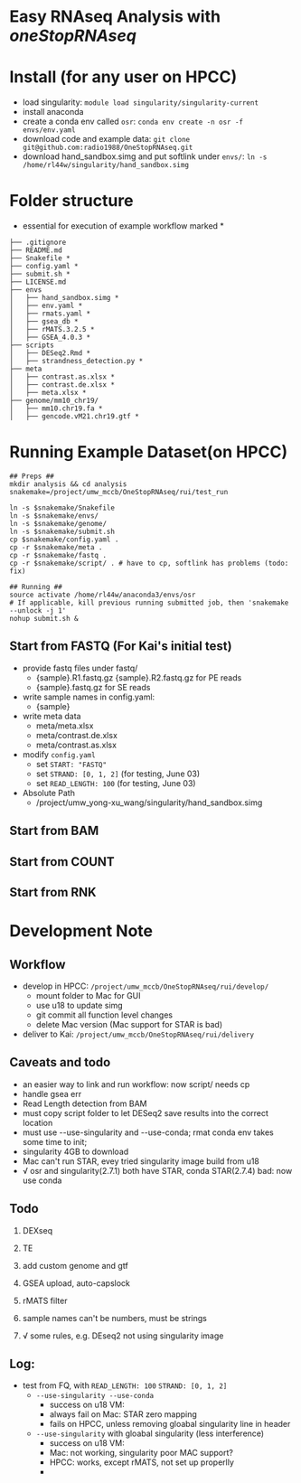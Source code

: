# Easy RNAseq Analysis with *oneStopRNAseq*


# Install (for any user on HPCC)

- load singularity: `module load singularity/singularity-current`
- install anaconda
- create a conda env called `osr`: `conda env create -n osr -f envs/env.yaml`
- download code and example data: `git clone git@github.com:radio1988/OneStopRNAseq.git`
- download hand_sandbox.simg and put softlink under `envs/`: `ln -s /home/rl44w/singularity/hand_sandbox.simg`


# Folder structure
- essential for execution of example workflow marked *


```
├── .gitignore
├── README.md
├── Snakefile *
├── config.yaml *
├── submit.sh *
├── LICENSE.md 
├── envs
│   ├── hand_sandbox.simg *
│   ├── env.yaml * 
│   ├── rmats.yaml *
│   ├── gsea_db *
│   ├── rMATS.3.2.5 *
│   ├── GSEA_4.0.3 *
├── scripts
│   ├── DESeq2.Rmd *
│   ├── strandness_detection.py *
├── meta
│   ├── contrast.as.xlsx *
│   ├── contrast.de.xlsx *
│   ├── meta.xlsx *
├── genome/mm10_chr19/
│   ├── mm10.chr19.fa *
│   ├── gencode.vM21.chr19.gtf *
```

# Running Example Dataset(on HPCC)
```
## Preps ##
mkdir analysis && cd analysis
snakemake=/project/umw_mccb/OneStopRNAseq/rui/test_run

ln -s $snakemake/Snakefile 
ln -s $snakemake/envs/
ln -s $snakemake/genome/
ln -s $snakemake/submit.sh 
cp $snakemake/config.yaml .
cp -r $snakemake/meta .
cp -r $snakemake/fastq .
cp -r $snakemake/script/ . # have to cp, softlink has problems (todo: fix)

## Running ##
source activate /home/rl44w/anaconda3/envs/osr
# If applicable, kill previous running submitted job, then 'snakemake --unlock -j 1'
nohup submit.sh &
```


## Start from FASTQ (For Kai's initial test)
- provide fastq files under fastq/
	- {sample}.R1.fastq.gz {sample}.R2.fastq.gz for PE reads
	- {sample}.fastq.gz for SE reads
- write sample names in config.yaml: 
	- {sample}
- write meta data
	- meta/meta.xlsx
	- meta/contrast.de.xlsx 
	- meta/contrast.as.xlsx 
- modify `config.yaml`
	- set `START: "FASTQ"`
	- set `STRAND: [0, 1, 2]` (for testing, June 03)
	- set `READ_LENGTH: 100` (for testing, June 03)
- Absolute Path
	- /project/umw_yong-xu_wang/singularity/hand_sandbox.simg

	
## Start from BAM

## Start from COUNT

## Start from RNK


# Development Note
## Workflow
- develop in HPCC: `/project/umw_mccb/OneStopRNAseq/rui/develop/`
	- mount folder to Mac for GUI
	- use u18 to update simg
	- git commit all function level changes
	- delete Mac version (Mac support for STAR is bad)
- deliver to Kai: `/project/umw_mccb/OneStopRNAseq/rui/delivery`


## Caveats and todo
- an easier way to link and run workflow: now script/ needs cp 
- handle gsea err
- Read Length detection from BAM 
- must copy script folder to let DESeq2 save results into the correct location
- must use --use-singularity and --use-conda; rmat conda env takes some time to init; 
- singularity 4GB to download
- Mac can't run STAR, evey tried singularity image build from u18
- √ osr and singularity(2.7.1) both have STAR, conda STAR(2.7.4) bad: now use conda

## Todo
1. DEXseq
2. TE
3. add custom genome and gtf

1. GSEA upload, auto-capslock
2. rMATS filter
3. sample names can't be numbers, must be strings
4. √ some rules, e.g. DEseq2 not using singularity image



## Log:
- test from FQ, with `READ_LENGTH: 100`  `STRAND: [0, 1, 2]`
	- `--use-singularity --use-conda`
		- success on u18 VM: 
		- always fail on Mac: STAR zero mapping
		- fails on HPCC, unless removing gloabal singularity line in header
	- `--use-singularity` with gloabal singularity (less interference)
		- success on u18 VM: 
		- Mac: not working, singularity poor MAC support?
		- HPCC: works, except rMATS, not set up properlly 
		- 


